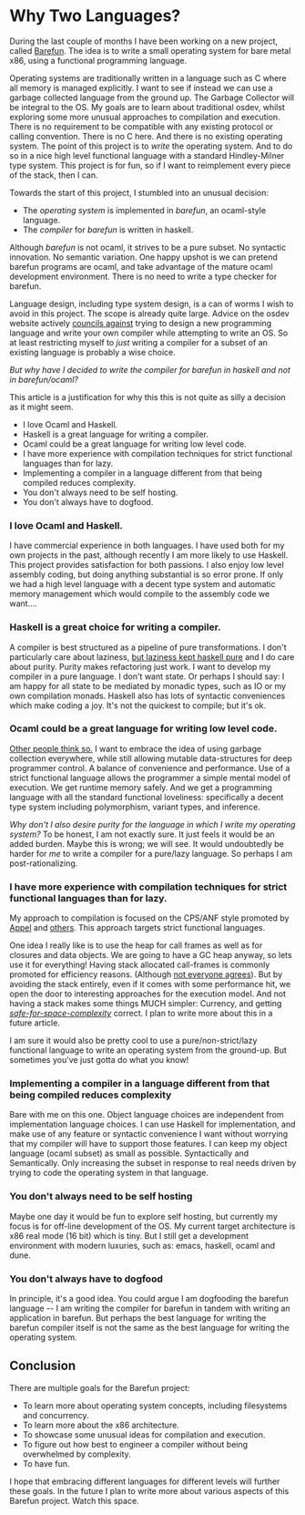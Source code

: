 
# Why Two Languages?

During the last couple of months I have been working on a new project, called
[Barefun](https://github.com/Nick-Chapman/barefun). The idea is to write a small operating system for bare metal x86, using a functional programming language.

Operating systems are traditionally written in a language such as C where all memory is managed explicitly. I want to see if instead we can use a garbage collected language from the ground up. The Garbage Collector will be integral to the OS. My goals are to learn about traditional osdev, whilst exploring some more unusual approaches to compilation and execution. There is no requirement to be compatible with any existing protocol or calling convention. There is no C here. And there is no existing operating system. The point of this project is to _write_ the operating system. And to do so in a nice high level functional language with a standard Hindley-Milner type system. This project is for fun, so if I want to reimplement every piece of the stack, then I can.

Towards the start of this project, I stumbled into an unusual decision:

- The _operating system_ is implemented in _barefun_, an ocaml-style language.
- The _compiler_ for _barefun_ is written in haskell.

Although _barefun_ is not ocaml, it strives to be a pure subset. No syntactic innovation. No semantic variation. One happy upshot is we can pretend barefun programs are ocaml, and take advantage of the mature ocaml development environment. There is no need to write a type checker for barefun.

Language design, including type system design, is a can of worms I wish to avoid in this project. The scope is already quite large. Advice on the osdev website actively [councils against](https://wiki.osdev.org/Alta_Lang)
trying to design a new programming language and write your own compiler while attempting to write an OS.
So at least restricting myself to _just_ writing a compiler for a subset of an existing language is probably a wise choice.

_But why have I decided to write the compiler for barefun in haskell and not in barefun/ocaml?_

This article is a justification for why this this is not quite as silly a decision as it might seem.

- I love Ocaml and Haskell.
- Haskell is a great language for writing a compiler.
- Ocaml could be a great language for writing low level code.
- I have more experience with compilation techniques for strict functional languages than for lazy.
- Implementing a compiler in a language different from that being compiled reduces complexity.
- You don't always need to be self hosting.
- You don't always have to dogfood.

### I love Ocaml and Haskell.

I have commercial experience in both languages. I have used both for my own projects in the past, although recently I am more likely to use Haskell. This project provides satisfaction for both passions. I also enjoy low level assembly coding, but doing anything substantial is so error prone. If only we had a high level language with a decent type system and automatic memory management which would compile to the assembly code we want....


### Haskell is a great choice for writing a compiler.

A compiler is best structured as a pipeline of pure transformations. I don't particularly care about laziness,
[but laziness kept haskell pure](https://stackoverflow.com/questions/31477074/how-lazy-evaluation-forced-haskell-to-be-pure)
and I do care about purity. Purity makes refactoring just work. I want to develop my compiler in a pure language. I don't want state. Or perhaps I should say: I am happy for all state to be mediated by monadic types, such as IO or my own compilation monads. Haskell also has lots of syntactic conveniences which make coding a joy. It's not the quickest to compile; but it's ok.

### Ocaml could be a great language for writing low level code.

[Other people think so.](https://mirage.io/)
I want to embrace the idea of using garbage collection everywhere, while still allowing mutable data-structures for deep programmer control. A balance of convenience and performance. Use of a strict functional language allows the programmer a simple mental model of execution. We get runtime memory safely. And we get a programming language with all the standard functional loveliness: specifically a decent type system including polymorphism, variant types, and inference.

_Why don't I also desire purity for the language in which I write my operating system?_ To be honest, I am not exactly sure. It just feels it would be an added burden. Maybe this is wrong; we will see. It would undoubtedly be harder for _me_ to write a compiler for a pure/lazy language. So perhaps I am post-rationalizing.

### I have more experience with compilation techniques for strict functional languages than for lazy.

My approach to compilation is focused on the CPS/ANF style promoted by
[Appel](https://www.goodreads.com/book/show/2079575.Compiling_with_Continuations)
and [others](https://news.ycombinator.com/item?id=40192579).
This approach targets strict functional languages.

One idea I really like is to use the heap for call frames as well as for closures and data objects. We are going to have a GC heap anyway, so lets use it for everything! Having stack allocated call-frames is commonly promoted for efficiency reasons. (Although [not everyone agrees](https://www.cs.princeton.edu/~appel/papers/45.pdf)). But by avoiding the stack entirely, even if it comes with some performance hit, we open the door to interesting approaches for the execution model. And not having a stack makes some things MUCH simpler:
Currency, and getting [_safe-for-space-complexity_](https://flint.cs.yale.edu/flint/publications/escc.html)
correct. I plan to write more about this in a future article.

I am sure it would also be pretty cool to use a pure/non-strict/lazy functional language to write an operating system from the ground-up. But sometimes you've just gotta do what you know!

### Implementing a compiler in a language different from that being compiled reduces complexity

Bare with me on this one. Object language choices are independent from implementation language choices. I can use Haskell for implementation, and make use of any feature or syntactic convenience I want without worrying that my compiler will have to support those features. I can keep my object language (ocaml subset) as small as possible. Syntactically and Semantically. Only increasing the subset in response to real needs driven by trying to code the operating system in that language.

### You don't always need to be self hosting

Maybe one day it would be fun to explore self hosting, but currently my focus is for off-line development of the OS. My current target architecture is x86 real mode (16 bit) which is tiny. But I still get a development environment with modern luxuries, such as: emacs, haskell, ocaml and dune.

### You don't always have to dogfood

In principle, it's a good idea. You could argue I am dogfooding the barefun language -- I am writing the compiler for barefun in tandem with writing an application in barefun. But perhaps the best language for writing the barefun compiler itself is not the same as the best language for writing the operating system.

## Conclusion

There are multiple goals for the Barefun project:

- To learn more about operating system concepts, including filesystems and concurrency.
- To learn more about the x86 architecture.
- To showcase some unusual ideas for compilation and execution.
- To figure out how best to engineer a compiler without being overwhelmed by complexity.
- To have fun.

I hope that embracing different languages for different levels will further these goals.
In the future I plan to write more about various aspects of this Barefun project. Watch this space.
